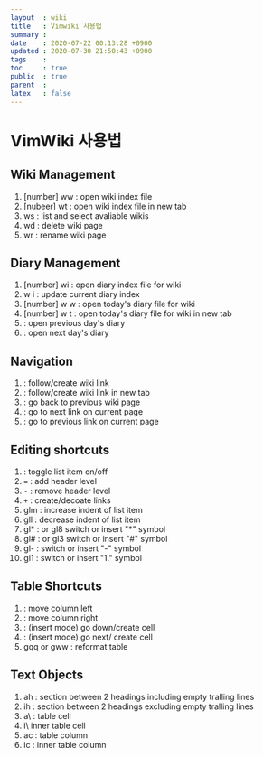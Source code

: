 ```yaml
---
layout  : wiki
title   : Vimwiki 사용법
summary : 
date    : 2020-07-22 00:13:28 +0900
updated : 2020-07-30 21:50:43 +0900
tags    : 
toc     : true
public  : true
parent  : 
latex   : false
---
```


# VimWiki 사용법

## Wiki Management
1. [number] <leader> ww : open wiki index file
2. [nubeer] <leader> wt : open wiki index file in new tab
3. <leader> ws : list and select avaliable wikis
4. <leader> wd : delete wiki page
5. <leader> wr : rename wiki page

## Diary Management
1. [number] <leader> wi : open diary index file for wiki
2. <leader> w <leader> i : update current diary index
3. [number] <leader> w <leader> w : open today's diary file for wiki
4. [number] <leader> w <leader> t : open today's diary file for wiki in new tab
5. <C-Up> : open previous day's diary
6. <C-Down> : open next day's diary

## Navigation
1. <CR> : follow/create wiki link
2. <C-S-CR> : follow/create wiki link in new tab
3. <backspace> : go back to previous wiki page
4. <Tab> : go to next link on current page
5. <S-Tab> : go to previous link on current page

## Editing shortcuts
1. <C-Space> : toggle list item on/off
2. `=` :  add header level
3. `-` : remove header level
4. `+` : create/decoate links
5. glm : increase indent of list item
6. gll : decrease indent of list item
7. gl* : or gl8 switch or insert "*" symbol
8. gl# : or gl3 switch or insert "#" symbol
9. gl- : switch or insert "-" symbol
10. gl1 : switch or insert "1." symbol

## Table Shortcuts
1. <A-Left> : move column left
2. <A-Right> : move column right 
3. <CR> : (insert mode) go down/create cell
4. <Tab> : (insert mode) go next/ create cell
5. gqq or gww : reformat table

## Text Objects
1. ah : section between 2 headings including empty tralling lines
2. ih : section between 2 headings excluding empty tralling lines
3. a\ : table cell
4. i\ inner table cell
5. ac : table column 
6. ic : inner table column
